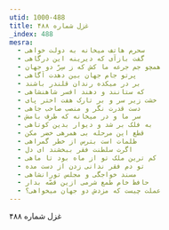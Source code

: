 ```yaml
---
utid: 1000-488
title: غزل شماره ۴۸۸
_index: 488
mesra:
  - سحرم هاتف میخانه به دولت خواهی
  - گفت بازآی که دیرینه این درگاهی
  - همچو جم جرعه ما کش که ز سِرّ دو جهان
  - پرتو جام جهان بین دهدت آگاهی
  - بر در میکده رندان قلندر باشند
  - که ستانند و دهند افسر شاهنشاهی
  - خشت زیر سر و بر تارک هفت اختر پای
  - دست قدرت نگر و منصب صاحب جاهی
  - سر ما و در میخانه که طرف بامش
  - به فلک بر شد و دیوار بدین کوتاهی
  - قطع این مرحله بی همرهی خضر مکن
  - ظلمات است بترس از خطر گمراهی
  - اگرت سلطنت فقر ببخشند ای دل
  - کم ترین ملک تو از ماه بود تا ماهی
  - تو دم فقر ندانی زدن از دست مده
  - مسند خواجگی و مجلس تورانشاهی
  - حافظ خام طمع شرمی ازین قصّه بدار
  - عملت چیست که مزدش دو جهان میخواهی؟
---
```

غزل شماره ۴۸۸
